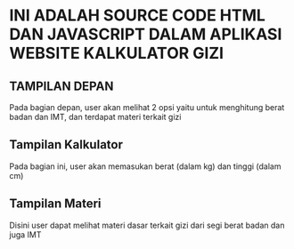 # INI ADALAH SOURCE CODE HTML DAN JAVASCRIPT DALAM APLIKASI WEBSITE KALKULATOR GIZI

## TAMPILAN DEPAN
Pada bagian depan, user akan melihat 2 opsi yaitu untuk menghitung berat badan dan IMT, dan terdapat materi terkait gizi

## Tampilan Kalkulator 
Pada bagian ini, user akan memasukan berat (dalam kg) dan tinggi (dalam cm)

## Tampilan Materi
Disini user dapat melihat materi dasar terkait gizi dari segi berat badan dan juga IMT